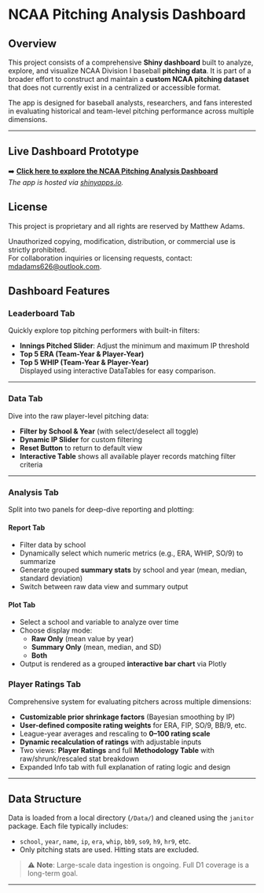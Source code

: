 # NCAA Pitching Analysis Dashboard

## Overview

This project consists of a comprehensive **Shiny dashboard** built to analyze, explore, and visualize NCAA Division I baseball **pitching data**. It is part of a broader effort to construct and maintain a **custom NCAA pitching dataset** that does not currently exist in a centralized or accessible format.

The app is designed for baseball analysts, researchers, and fans interested in evaluating historical and team-level pitching performance across multiple dimensions.

---

## Live Dashboard Prototype

➡️ **[Click here to explore the NCAA Pitching Analysis Dashboard](https://matthew-apps.shinyapps.io/baseball_data_analysis/)**  
_The app is hosted via [shinyapps.io](https://www.shinyapps.io)._

## License

This project is proprietary and all rights are reserved by Matthew Adams.

Unauthorized copying, modification, distribution, or commercial use is strictly prohibited.  
For collaboration inquiries or licensing requests, contact: mdadams626@outlook.com.

## Dashboard Features

###  Leaderboard Tab
Quickly explore top pitching performers with built-in filters:
- **Innings Pitched Slider**: Adjust the minimum and maximum IP threshold
- **Top 5 ERA (Team-Year & Player-Year)**
- **Top 5 WHIP (Team-Year & Player-Year)**  
Displayed using interactive DataTables for easy comparison.

---

###  Data Tab
Dive into the raw player-level pitching data:
- **Filter by School & Year** (with select/deselect all toggle)
- **Dynamic IP Slider** for custom filtering
- **Reset Button** to return to default view
- **Interactive Table** shows all available player records matching filter criteria

---

###  Analysis Tab
Split into two panels for deep-dive reporting and plotting:

####  Report Tab
- Filter data by school
- Dynamically select which numeric metrics (e.g., ERA, WHIP, SO/9) to summarize
- Generate grouped **summary stats** by school and year (mean, median, standard deviation)
- Switch between raw data view and summary output

####  Plot Tab
- Select a school and variable to analyze over time
- Choose display mode:
  - **Raw Only** (mean value by year)
  - **Summary Only** (mean, median, and SD)
  - **Both**
- Output is rendered as a grouped **interactive bar chart** via Plotly

### Player Ratings Tab
Comprehensive system for evaluating pitchers across multiple dimensions:
- **Customizable prior shrinkage factors** (Bayesian smoothing by IP)
- **User-defined composite rating weights** for ERA, FIP, SO/9, BB/9, etc.
- League-year averages and rescaling to **0–100 rating scale**
- **Dynamic recalculation of ratings** with adjustable inputs
- Two views: **Player Ratings** and full **Methodology Table** with raw/shrunk/rescaled stat breakdown
- Expanded Info tab with full explanation of rating logic and design

---

## Data Structure

Data is loaded from a local directory (`/Data/`) and cleaned using the `janitor` package. Each file typically includes:

- `school`, `year`, `name`, `ip`, `era`, `whip`, `bb9`, `so9`, `h9`, `hr9`, etc.
- Only pitching stats are used. Hitting stats are excluded.

> ⚠️ **Note**: Large-scale data ingestion is ongoing. Full D1 coverage is a long-term goal.

---

